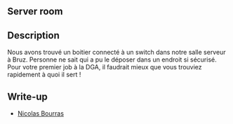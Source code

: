 ## Server room

## Description

Nous avons trouvé un boitier connecté à un switch dans notre salle serveur à Bruz. Personne ne sait qui a pu le déposer dans un endroit si sécurisé. Pour votre premier job à la DGA, il faudrait mieux que vous trouviez rapidement à quoi il sert !

## Write-up

- [Nicolas Bourras](https://nicolasb.fr/blog/writeup-dghack-server-room/)

